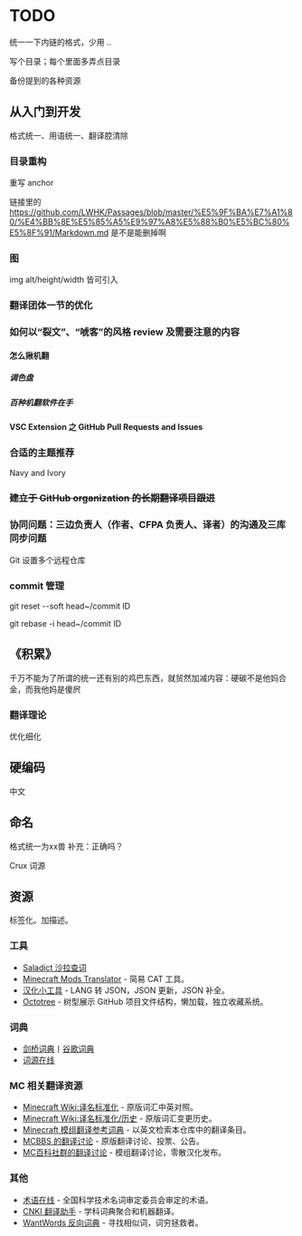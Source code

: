 # TODO

统一一下内链的格式，少用 ..

写个目录；每个里面多弄点目录

备份提到的各种资源

## 从入门到开发

格式统一、用语统一、翻译腔清除

### 目录重构

重写 anchor

链接里的 https://github.com/LWHK/Passages/blob/master/%E5%9F%BA%E7%A1%80/%E4%BB%8E%E5%85%A5%E9%97%A8%E5%88%B0%E5%BC%80%E5%8F%91/Markdown.md 是不是能删掉啊

### 图

img alt/height/width 皆可引入

### 翻译团体一节的优化

### 如何以“裂文”、“唬客”的风格 review 及需要注意的内容

#### 怎么揪机翻

##### 调色盘

##### 百种机翻软件在手

#### VSC Extension 之 GitHub Pull Requests and Issues

### 合适的主题推荐

Navy and Ivory

### ~~建立于 GitHub organization 的长期翻译项目跟进~~

### 协同问题：三边负责人（作者、CFPA 负责人、译者）的沟通及三库同步问题

Git 设置多个远程仓库

### commit 管理

git reset --soft head~/commit ID

git rebase -i head~/commit ID

## 《积累》

千万不能为了所谓的统一还有别的鸡巴东西，就贸然加减内容：硬碳不是他妈合金，而我他妈是傻屄

### 翻译理论

优化细化

## 硬编码

中文

## 命名

格式统一为xx兽 补充：正确吗？

Crux 词源

## 资源

标签化。加描述。

### 工具

- [Saladict 沙拉查词](https://saladict.crimx.com/)
- [Minecraft Mods Translator](https://github.com/Maz-T/Minecraft-Mods-Translator) - 简易 CAT 工具。
- [汉化小工具](https://tt.nullpointer.icu/) - LANG 转 JSON，JSON 更新，JSON 补全。
- [Octotree](https://www.octotree.io/) - 树型展示 GitHub 项目文件结构，懒加载，独立收藏系统。

### 词典

- [剑桥词典](https://dictionary.cambridge.org/zhs/%E8%AF%8D%E5%85%B8/%E8%8B%B1%E8%AF%AD-%E6%B1%89%E8%AF%AD-%E7%AE%80%E4%BD%93/)丨[谷歌词典](https://chrome.google.com/webstore/detail/google-dictionary-by-goog/mgijmajocgfcbeboacabfgobmjgjcoja?hl=zh-CN)
- [词源在线](https://www.etymonline.com/cn)

### MC 相关翻译资源

- [Minecraft Wiki:译名标准化](https://minecraft.fandom.com/zh/wiki/Minecraft_Wiki:%E8%AF%91%E5%90%8D%E6%A0%87%E5%87%86%E5%8C%96) - 原版词汇中英对照。
- [Minecraft Wiki:译名标准化/历史](https://minecraft.fandom.com/zh/wiki/Minecraft_Wiki:%E8%AF%91%E5%90%8D%E6%A0%87%E5%87%86%E5%8C%96/%E5%8E%86%E5%8F%B2) - 原版词汇变更历史。
- [Minecraft 模组翻译参考词典](https://dict.mcmod.cn/) - 以英文检索本仓库中的翻译条目。
- [MCBBS 的翻译讨论](https://www.mcbbs.net/forum.php?mod=forumdisplay&fid=1015&page=1&filter=typeid&typeid=2250) - 原版翻译讨论、投票、公告。
- [MC百科社群的翻译讨论](https://bbs.mcmod.cn/forum.php?mod=forumdisplay&fid=31&filter=typeid&typeid=116) - 模组翻译讨论，零散汉化发布。

### 其他

- [术语在线](https://www.termonline.cn/index) - 全国科学技术名词审定委员会审定的术语。
- [CNKI 翻译助手](https://dict.cnki.net/index) - 学科词典聚合和机器翻译。
- [WantWords 反向词典](https://wantwords.net/) - 寻找相似词，词穷拯救者。
